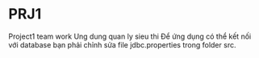 # PRJ1
Project1 team work
Ung dung quan ly sieu thi
Để ứng dụng có thể kết nối với database bạn phải chỉnh sửa file jdbc.properties trong folder src.
